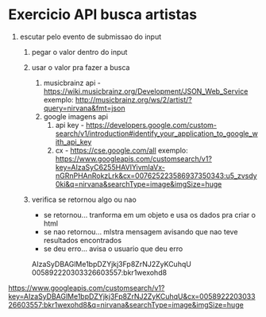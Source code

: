 # Exercicio API busca artistas

1. escutar pelo evento de submissao do input
    1. pegar o valor dentro do input
    2. usar o valor pra fazer a busca
        1. musicbrainz api - https://wiki.musicbrainz.org/Development/JSON_Web_Service
            exemplo: http://musicbrainz.org/ws/2/artist/?query=nirvana&fmt=json
        2. google imagens api
            1. api key - https://developers.google.com/custom-search/v1/introduction#identify_your_application_to_google_with_api_key
            2. cx - https://cse.google.com/all
            exemplo: https://www.googleapis.com/customsearch/v1?key=AIzaSyC6255HAVIYivmIaVx-nGRnPHAnRokzLrk&cx=007625223586937350343:u5_zvsdy0ki&q=nirvana&searchType=image&imgSize=huge
    3. verifica se retornou algo ou nao
        - se retornou... tranforma em um objeto e usa os dados pra criar o html
        - se nao retornou... mlstra mensagem avisando que nao teve resultados encontrados
        - se deu erro... avisa o usuario que deu erro




        AIzaSyDBAGlMe1bpDZYjkj3Fp8ZrNJ2ZyKCuhqU
        005892220303326603557:bkr1wexohd8


  https://www.googleapis.com/customsearch/v1?key=AIzaSyDBAGlMe1bpDZYjkj3Fp8ZrNJ2ZyKCuhqU&cx=005892220303326603557:bkr1wexohd8&q=nirvana&searchType=image&imgSize=huge
